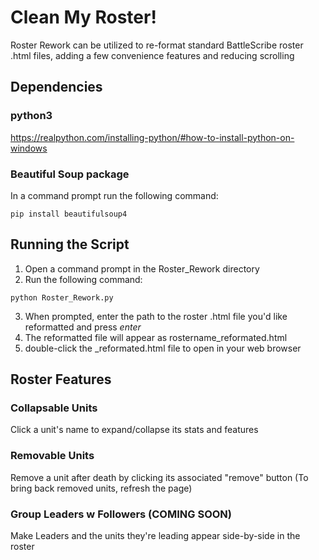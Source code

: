 # Clean My Roster!
Roster Rework can be utilized to re-format standard BattleScribe roster .html files, adding a few convenience features and reducing scrolling

## Dependencies

### python3
https://realpython.com/installing-python/#how-to-install-python-on-windows

### Beautiful Soup package
In a command prompt run the following command:
```
pip install beautifulsoup4 
```

## Running the Script

1. Open a command prompt in the Roster_Rework directory
2. Run the following command:
```
python Roster_Rework.py
```
3. When prompted, enter the path to the roster .html file you'd like reformatted and press *enter*
4. The reformatted file will appear as rostername_reformated.html
5. double-click the _reformated.html file to open in your web browser

## Roster Features

### Collapsable Units
Click a unit's name to expand/collapse its stats and features

### Removable Units
Remove a unit after death by clicking its associated "remove" button
(To bring back removed units, refresh the page)

### Group Leaders w Followers (COMING SOON)
Make Leaders and the units they're leading appear side-by-side in the roster
